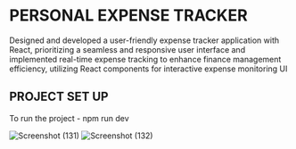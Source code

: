 # PERSONAL EXPENSE TRACKER
Designed and developed a user-friendly expense tracker application with React, prioritizing a seamless and responsive user interface
and implemented real-time expense tracking to enhance finance management efficiency, utilizing React components for interactive expense monitoring UI

## PROJECT SET UP
To run the project - npm run dev

![Screenshot (131)](https://github.com/SanthoshiniRamamoorthy/Personal-Expense-Tracker/assets/135802112/6b3f8a6d-b4fc-43fe-9e0f-b5c6aa4d260b)
![Screenshot (132)](https://github.com/SanthoshiniRamamoorthy/Personal-Expense-Tracker/assets/135802112/602f3700-1b73-4f26-84ee-295b63fd3a0f)

